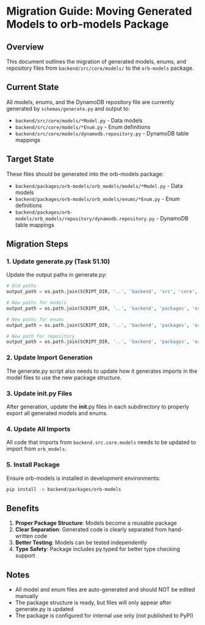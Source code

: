 # Migration Guide: Moving Generated Models to orb-models Package

## Overview

This document outlines the migration of generated models, enums, and repository files from `backend/src/core/models/` to the `orb-models` package.

## Current State

All models, enums, and the DynamoDB repository file are currently generated by `schemas/generate.py` and output to:
- `backend/src/core/models/*Model.py` - Data models
- `backend/src/core/models/*Enum.py` - Enum definitions  
- `backend/src/core/models/dynamodb.repository.py` - DynamoDB table mappings

## Target State

These files should be generated into the orb-models package:
- `backend/packages/orb-models/orb_models/models/*Model.py` - Data models
- `backend/packages/orb-models/orb_models/enums/*Enum.py` - Enum definitions
- `backend/packages/orb-models/orb_models/repository/dynamodb.repository.py` - DynamoDB table mappings

## Migration Steps

### 1. Update generate.py (Task 51.10)

Update the output paths in generate.py:

```python
# Old paths
output_path = os.path.join(SCRIPT_DIR, '..', 'backend', 'src', 'core', 'models', file_name)

# New paths for models
output_path = os.path.join(SCRIPT_DIR, '..', 'backend', 'packages', 'orb-models', 'orb_models', 'models', file_name)

# New paths for enums  
output_path = os.path.join(SCRIPT_DIR, '..', 'backend', 'packages', 'orb-models', 'orb_models', 'enums', file_name)

# New path for repository
output_path = os.path.join(SCRIPT_DIR, '..', 'backend', 'packages', 'orb-models', 'orb_models', 'repository', 'dynamodb.repository.py')
```

### 2. Update Import Generation

The generate.py script also needs to update how it generates imports in the model files to use the new package structure.

### 3. Update __init__.py Files

After generation, update the __init__.py files in each subdirectory to properly export all generated models and enums.

### 4. Update All Imports

All code that imports from `backend.src.core.models` needs to be updated to import from `orb_models`.

### 5. Install Package

Ensure orb-models is installed in development environments:
```bash
pip install -e backend/packages/orb-models
```

## Benefits

1. **Proper Package Structure**: Models become a reusable package
2. **Clear Separation**: Generated code is clearly separated from hand-written code
3. **Better Testing**: Models can be tested independently
4. **Type Safety**: Package includes py.typed for better type checking support

## Notes

- All model and enum files are auto-generated and should NOT be edited manually
- The package structure is ready, but files will only appear after generate.py is updated
- The package is configured for internal use only (not published to PyPI)